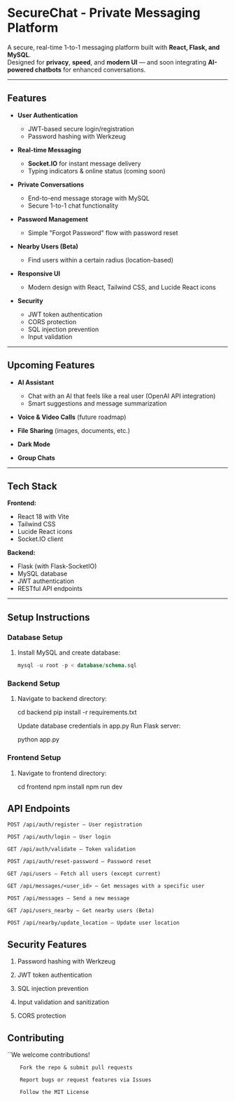 # SecureChat - Private Messaging Platform

A secure, real-time 1-to-1 messaging platform built with **React, Flask, and MySQL**.  
Designed for **privacy**, **speed**, and **modern UI** — and soon integrating **AI-powered chatbots** for enhanced conversations.

---

## Features

- **User Authentication**  
  - JWT-based secure login/registration  
  - Password hashing with Werkzeug  

- **Real-time Messaging**  
  - **Socket.IO** for instant message delivery  
  - Typing indicators & online status (coming soon)  

- **Private Conversations**  
  - End-to-end message storage with MySQL  
  - Secure 1-to-1 chat functionality  

- **Password Management**  
  - Simple "Forgot Password" flow with password reset  

- **Nearby Users (Beta)**  
  - Find users within a certain radius (location-based)  

- **Responsive UI**  
  - Modern design with React, Tailwind CSS, and Lucide React icons  

- **Security**  
  - JWT token authentication  
  - CORS protection  
  - SQL injection prevention  
  - Input validation  

---

## Upcoming Features

- **AI Assistant**  
  - Chat with an AI that feels like a real user (OpenAI API integration)  
  - Smart suggestions and message summarization  

- **Voice & Video Calls** (future roadmap)  
- **File Sharing** (images, documents, etc.)  
- **Dark Mode**  
- **Group Chats**  

---

## Tech Stack

**Frontend:**  
- React 18 with Vite  
- Tailwind CSS  
- Lucide React icons  
- Socket.IO client  

**Backend:**  
- Flask (with Flask-SocketIO)  
- MySQL database  
- JWT authentication  
- RESTful API endpoints  

---

## Setup Instructions

### Database Setup
1. Install MySQL and create database:
   ```sql
   mysql -u root -p < database/schema.sql

### Backend Setup
1. Navigate to backend directory:

    cd backend
    pip install -r requirements.txt

    Update database credentials in app.py
    Run Flask server:

    python app.py

### Frontend Setup
1. Navigate to frontend directory:

    cd frontend
    npm install
    npm run dev

## API Endpoints

    POST /api/auth/register – User registration

    POST /api/auth/login – User login

    GET /api/auth/validate – Token validation

    POST /api/auth/reset-password – Password reset

    GET /api/users – Fetch all users (except current)

    GET /api/messages/<user_id> – Get messages with a specific user

    POST /api/messages – Send a new message

    GET /api/users_nearby – Get nearby users (Beta)

    POST /api/nearby/update_location – Update user location

## Security Features

   1. Password hashing with Werkzeug

   2. JWT token authentication

   3. SQL injection prevention

   4. Input validation and sanitization

   5. CORS protection

## Contributing

``We welcome contributions!

        Fork the repo & submit pull requests

        Report bugs or request features via Issues

        Follow the MIT License